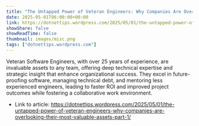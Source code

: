 ```yaml
---
title: "The Untapped Power of Veteran Engineers: Why Companies Are Overlooking Their Most Valuable Assets – Part 1"
date: 2025-05-01T06:00:00+00:00
link: https://dotnettips.wordpress.com/2025/05/01/the-untapped-power-of-veteran-engineers-why-companies-are-overlooking-their-most-valuable-assets-part-1/
showShare: false
showReadTime: false
thumbnail: images/misc.png
tags: ["dotnettips.wordpress.com"]
---
```

Veteran Software Engineers, with over 25 years of experience, are invaluable assets to any team, offering deep technical expertise and strategic insight that enhance organizational success. They excel in future-proofing software, managing technical debt, and mentoring less experienced engineers, leading to faster ROI and improved project outcomes while fostering a collaborative work environment.

- Link to article: https://dotnettips.wordpress.com/2025/05/01/the-untapped-power-of-veteran-engineers-why-companies-are-overlooking-their-most-valuable-assets-part-1/